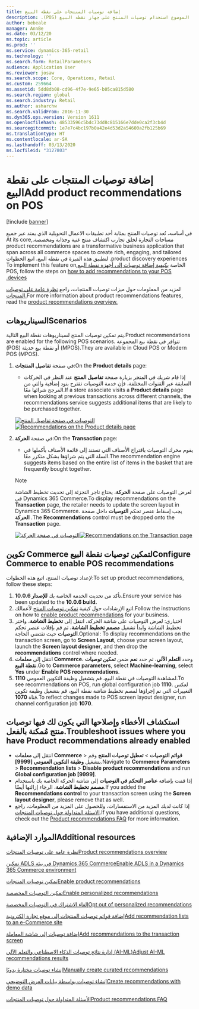 ```yaml
---
title: إضافة توصيات المنتجات على نقطة البيع
description: ‏‫يصف هذا الموضوع استخدام توصيات المنتج على جهاز نقطه البيع (POS).
author: bebeale
manager: AnnBe
ms.date: 03/12/20
ms.topic: article
ms.prod: ''
ms.service: dynamics-365-retail
ms.technology: ''
ms.search.form: RetailParameters
audience: Application User
ms.reviewer: josaw
ms.search.scope: Core, Operations, Retail
ms.custom: 259664
ms.assetid: 5dd8db08-cd96-4f7e-9e65-b05ca815d580
ms.search.region: global
ms.search.industry: Retail
ms.author: asharchw
ms.search.validFrom: 2016-11-30
ms.dyn365.ops.version: Version 1611
ms.openlocfilehash: 48533596c5bdc73dd8c815166e7dde0ca2f3cb4d
ms.sourcegitcommit: 1e7e7c4bc197b0a42e4d53d2a54600a2fb125b69
ms.translationtype: HT
ms.contentlocale: ar-SA
ms.lasthandoff: 03/13/2020
ms.locfileid: "3127803"
---
```

# <a name="add-product-recommendations-on-pos"></a><span data-ttu-id="4048d-103">إضافة توصيات المنتجات على نقطة البيع</span><span class="sxs-lookup"><span data-stu-id="4048d-103">Add product recommendations on POS</span></span>

[!include [banner](includes/banner.md)]

<span data-ttu-id="4048d-104">‏‫في أساسه، تُعد توصيات المنتج بمثابة أحد تطبيقات الاعمال التحويلية الذي يمتد عبر جميع مساحات التجارة لخلق تجارب اكتشاف منتج غنية وجذابة ومخصصة.</span><span class="sxs-lookup"><span data-stu-id="4048d-104">At its core, product recommendations are a transformative business application that span across all commerce spaces to create rich, engaging, and tailored product discovery experiences.</span></span> <span data-ttu-id="4048d-105">لتطبيق هذه الميزة في نقطه البيع، اتبع الخطوات الخاصة [بكيفية إضافة توصيات إلى أجهزة نقطة البيع.](add-recommendations-control-pos-screen.md)</span><span class="sxs-lookup"><span data-stu-id="4048d-105">To implement this feature on POS, follow the steps on [how to add recommendations to your POS devices.](add-recommendations-control-pos-screen.md)</span></span> 

<span data-ttu-id="4048d-106">لمزيد من المعلومات حول ميزات توصيات المنتجات، راجع [نظرة عامة على توصيات المنتجات.](../commerce/product-recommendations.md)</span><span class="sxs-lookup"><span data-stu-id="4048d-106">For more information about product recommendations features, read the [product recommendations overview.](../commerce/product-recommendations.md)</span></span> 

## <a name="scenarios"></a><span data-ttu-id="4048d-107">السيناريوهات</span><span class="sxs-lookup"><span data-stu-id="4048d-107">Scenarios</span></span>

<span data-ttu-id="4048d-108">يتم تمكين توصيات المنتج لسيناريوهات نقطة البيع التالية.</span><span class="sxs-lookup"><span data-stu-id="4048d-108">Product recommendations are enabled for the following POS scenarios.</span></span> <span data-ttu-id="4048d-109">تتوافر في نقطة بيع المجموعة (POS) أو نقطة بيع حديثة (MPOS).</span><span class="sxs-lookup"><span data-stu-id="4048d-109">They are available in Cloud POS or Modern POS (MPOS).</span></span>

1. <span data-ttu-id="4048d-110">في صفحة **تفاصيل المنتجات**:</span><span class="sxs-lookup"><span data-stu-id="4048d-110">On the **Product details** page:</span></span>

    - <span data-ttu-id="4048d-111">إذا قام شريك في المتجر بزيارة صفحة **تفاصيل المنتج** عند النظر في الحركات السابقة عبر القنوات المختلفة، فإن خدمة التوصيات تقترح بنود إضافية والتي من المرجح شرائها معًا.</span><span class="sxs-lookup"><span data-stu-id="4048d-111">If a store associate visits a **Product details** page when looking at previous transactions across different channels, the recommendations service suggests additional items that are likely to be purchased together.</span></span>

    <span data-ttu-id="4048d-112">[![التوصيات في صفحة تفاصيل المنتج](./media/proddetails.png)](./media/proddetails.png)</span><span class="sxs-lookup"><span data-stu-id="4048d-112">[![Recommendations on the Product details page](./media/proddetails.png)](./media/proddetails.png)</span></span>

2. <span data-ttu-id="4048d-113">في صفحة **الحركة**:</span><span class="sxs-lookup"><span data-stu-id="4048d-113">On the **Transaction** page:</span></span>

    - <span data-ttu-id="4048d-114">يقوم محرك التوصيات باقتراح الأصناف التي تستند إلى قائمة الأصناف بأكملها في السلة التي يتم شراؤها بشكل متكرر معًا.</span><span class="sxs-lookup"><span data-stu-id="4048d-114">The recommendation engine suggests items based on the entire list of items in the basket that are frequently bought together.</span></span>

    > [!NOTE]
    > <span data-ttu-id="4048d-115">لعرض التوصيات على صفحة **الحركة**، يحتاج تاجر التجزئة إلى تحديث تخطيط الشاشة في Dynamics 365 Commerce.</span><span class="sxs-lookup"><span data-stu-id="4048d-115">To display recommendations on the **Transaction** page, the retailer needs to update the screen layout in Dynamics 365 Commerce.</span></span> <span data-ttu-id="4048d-116">يجب إسقاط عنصر تحكم **التوصيات** داخل صفحة **الحركة** .</span><span class="sxs-lookup"><span data-stu-id="4048d-116">The **Recommendations** control must be dropped onto the **Transaction** page.</span></span>

    <span data-ttu-id="4048d-117">[![التوصيات في صفحة الحركة](./media/transactionscreenmultipleproductslargemessengersbag-5.jpg)](./media/transactionscreenmultipleproductslargemessengersbag-5.jpg)</span><span class="sxs-lookup"><span data-stu-id="4048d-117">[![Recommendations on the Transaction page](./media/transactionscreenmultipleproductslargemessengersbag-5.jpg)](./media/transactionscreenmultipleproductslargemessengersbag-5.jpg)</span></span>

## <a name="configure-commerce-to-enable-pos-recommendations"></a><span data-ttu-id="4048d-118">تكوين Commerce لتمكين توصيات نقطة البيع</span><span class="sxs-lookup"><span data-stu-id="4048d-118">Configure Commerce to enable POS recommendations</span></span>

<span data-ttu-id="4048d-119">لإعداد توصيات المنتج‬، اتبع هذه الخطوات:</span><span class="sxs-lookup"><span data-stu-id="4048d-119">To set up product recommendations, follow these steps:</span></span>

1. <span data-ttu-id="4048d-120">تأكد من تحديث الخدمة الخاصة بك **للإصدار 10.0.6.**</span><span class="sxs-lookup"><span data-stu-id="4048d-120">Ensure your service has been updated to the **10.0.6 build.**</span></span>
2. <span data-ttu-id="4048d-121">اتبع الإرشادات حول كيفية [تمكين توصيات المنتج](../commerce/enable-product-recommendations.md) لأعمالك.</span><span class="sxs-lookup"><span data-stu-id="4048d-121">Follow the instructions on how to [enable product recommendations](../commerce/enable-product-recommendations.md) for your business.</span></span>
3. <span data-ttu-id="4048d-122">اختياري: لعرض التوصيات على شاشة الحركة، انتقل إلى **تخطيط الشاشة**، واختر تخطيط الشاشة وابدأ تشغيل **مصمم تخطيط الشاشة**، ثم قم بإفلات عنصر تحكم **التوصيات** حيث تقتضي الحاجة.</span><span class="sxs-lookup"><span data-stu-id="4048d-122">Optional: To display recommendations on the transaction screen, go to **Screen Layout**, choose your screen layout, launch the **Screen layout designer**, and then drop the **recommendations** control where needed.</span></span>
4. <span data-ttu-id="4048d-123">انتقل إلى **معلمات Commerce**، وحدد **التعلم الآلي**، ثم حدد **نعم** ضمن **تمكين توصيات نقطة البيع**.</span><span class="sxs-lookup"><span data-stu-id="4048d-123">Go to **Commerce parameters**, select **Machine-learning**, select **Yes** under **Enable POS recommendations**.</span></span>
5. <span data-ttu-id="4048d-124">لمشاهدة التوصيات في نقطة البيع، قم بتشغيل وظيفة التكوين العمومي **1110**.</span><span class="sxs-lookup"><span data-stu-id="4048d-124">To see recommendations on POS, run global configuration job **1110**.</span></span> <span data-ttu-id="4048d-125">لعكس التغييرات التي تم إجراؤها لمصم تخطيط شاشة نقطة البيع، قم بتشغيل وظيفة تكوين قناة **1070**.</span><span class="sxs-lookup"><span data-stu-id="4048d-125">To reflect changes made to POS screen layout designer, run channel configuration job **1070**.</span></span>

## <a name="troubleshoot-issues-where-you-have-product-recommendations-already-enabled"></a><span data-ttu-id="4048d-126">استكشاف الأخطاء وإصلاحها التي يكون لك فيها توصيات منتج مُمكنة بالفعل.</span><span class="sxs-lookup"><span data-stu-id="4048d-126">Troubleshoot issues where you have Product recommendations already enabled</span></span>

- <span data-ttu-id="4048d-127">انتقل إلى **معلمات Commerce‬** \> **قوائم التوصيات** \> **تعطيل توصيات المنتج** وقم بتشغيل **وظيفة التكوين العمومي \[9999\]**.</span><span class="sxs-lookup"><span data-stu-id="4048d-127">Navigate to **Commerce Parameters** \> **Recommendation lists** \> **Disable product recommendations** and run **Global configuration job \[9999\]**.</span></span> 
- <span data-ttu-id="4048d-128">إذا قمت بإضافة **عناصر التحكم في التوصيات** إلى شاشة الحركة الخاصة بك باستخدام **مصمم تخطيط الشاشة**، الرجاء إزالتها أيضًا.</span><span class="sxs-lookup"><span data-stu-id="4048d-128">If you added the **Recommendations control** to your transaction screen using the **Screen layout designer**, please remove that as well.</span></span>
- <span data-ttu-id="4048d-129">إذا كانت لديك المزيد من الاستفسارات، وللحصول على المزيد من المعلومات، راجع [الاسئلة المتداولة حول توصيات المنتجات](../commerce/faq-recommendations.md).</span><span class="sxs-lookup"><span data-stu-id="4048d-129">If you have additional questions, check out the [Product recommendations FAQ](../commerce/faq-recommendations.md) for more information.</span></span>

## <a name="additional-resources"></a><span data-ttu-id="4048d-130">الموارد الإضافية</span><span class="sxs-lookup"><span data-stu-id="4048d-130">Additional resources</span></span>

[<span data-ttu-id="4048d-131">نظرة عامة على توصيات المنتجات</span><span class="sxs-lookup"><span data-stu-id="4048d-131">Product recommendations overview</span></span>](product-recommendations.md)

[<span data-ttu-id="4048d-132">تمكين ADLS في بيئة Dynamics 365 Commerce</span><span class="sxs-lookup"><span data-stu-id="4048d-132">Enable ADLS in a Dynamics 365 Commerce environment</span></span>](enable-adls-environment.md)

[<span data-ttu-id="4048d-133">تمكين توصيات المنتجات</span><span class="sxs-lookup"><span data-stu-id="4048d-133">Enable product recommendations</span></span>](enable-product-recommendations.md)

[<span data-ttu-id="4048d-134">تمكين التوصيات المخصصة</span><span class="sxs-lookup"><span data-stu-id="4048d-134">Enable personalized recommendations</span></span>](personalized-recommendations.md)

[<span data-ttu-id="4048d-135">إلغاء الاشتراك في التوصيات المخصصة</span><span class="sxs-lookup"><span data-stu-id="4048d-135">Opt out of personalized recommendations</span></span>](personalization-gdpr.md)

[<span data-ttu-id="4048d-136">إضافة قوائم توصيات المنتجات إلى موقع تجارة إلكترونية</span><span class="sxs-lookup"><span data-stu-id="4048d-136">Add recommendation lists to an e-Commerce site</span></span>](add-reco-list-to-page.md)

[<span data-ttu-id="4048d-137">إضافة توصيات إلى شاشة المعاملة</span><span class="sxs-lookup"><span data-stu-id="4048d-137">Add recommendations to the transaction screen</span></span>](add-recommendations-control-pos-screen.md)

[<span data-ttu-id="4048d-138">إدارة نتائج توصيات الذكاء الاصطناعي والتعلم الآلي (AI-ML)</span><span class="sxs-lookup"><span data-stu-id="4048d-138">Adjust AI-ML recommendations results</span></span>](modify-product-recommendation-results.md)

[<span data-ttu-id="4048d-139">إنشاء توصيات مختارة يدويًا</span><span class="sxs-lookup"><span data-stu-id="4048d-139">Manually create curated recommendations</span></span>](create-editorial-recommendation-lists.md)

[<span data-ttu-id="4048d-140">إنشاء توصيات بواسطة بيانات العرض التوضيحي</span><span class="sxs-lookup"><span data-stu-id="4048d-140">Create recommendations with demo data</span></span>](product-recommendations-demo-data.md)

[<span data-ttu-id="4048d-141">الأسئلة المتداولة حول توصيات المنتجات</span><span class="sxs-lookup"><span data-stu-id="4048d-141">Product recommendations FAQ</span></span>](faq-recommendations.md)

